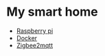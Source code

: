 My smart home
===============

- [Raspberry pi](https://www.raspberrypi.org/downloads/raspbian/)
- [Docker](./docs/docker.md)
- [Zigbee2mqtt](https://github.com/Koenkk/zigbee2mqtt)
